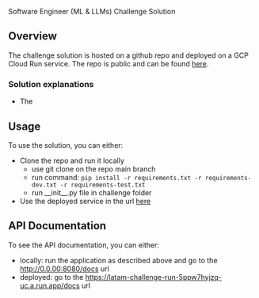 Software Engineer (ML & LLMs) Challenge Solution

## Overview
The challenge solution is hosted on a github repo and deployed on a GCP Cloud Run service. The repo is public and can be found [here](https://github.com/giova-crypto/latam-challenge/).

### Solution explanations
- The 

## Usage
To use the solution, you can either:
- Clone the repo and run it locally
  - use git clone on the repo main branch
  - run command: `pip install -r requirements.txt -r requirements-dev.txt -r requirements-test.txt`
  - run \_\_init__.py file in challenge folder
- Use the deployed service in the url [here](https://latam-challenge-run-5ppw7hyjzq-uc.a.run.app/)

## API Documentation
To see the API documentation, you can either:
- locally: run the application as described above and go to the http://0.0.00:8080/docs url
- deployed: go to the https://latam-challenge-run-5ppw7hyjzq-uc.a.run.app/docs url
